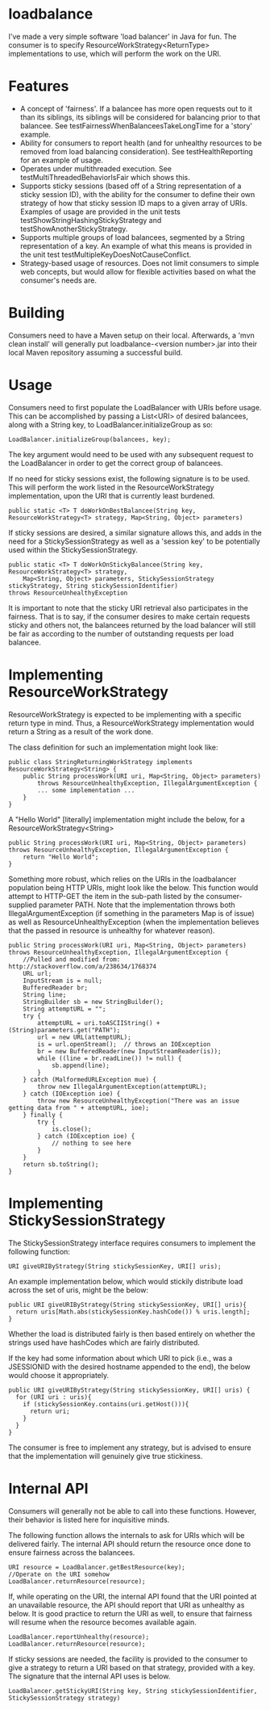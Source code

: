 loadbalance
===========

I've made a very simple software 'load balancer' in Java for fun. The consumer is to specify ResourceWorkStrategy&lt;ReturnType&gt; implementations to use, which will perform the work on the URI.

Features
========
- A concept of 'fairness'. If a balancee has more open requests out to it than its siblings, its siblings will be considered for balancing prior to that balancee. See testFairnessWhenBalanceesTakeLongTime for a 'story' example.
- Ability for consumers to report health (and for unhealthy resources to be removed from load balancing consideration). See testHealthReporting for an example of usage.
- Operates under multithreaded execution. See testMultiThreadedBehaviorIsFair which shows this.
- Supports sticky sessions (based off of a String representation of a sticky session ID), with the ability for the consumer to define their own strategy of how that sticky session ID maps to a given array of URIs. Examples of usage are provided in the unit tests testShowStringHashingStickyStrategy and testShowAnotherStickyStrategy.
- Supports multiple groups of load balancees, segmented by a String representation of a key. An example of what this means is provided in the unit test testMultipleKeyDoesNotCauseConflict.
- Strategy-based usage of resources. Does not limit consumers to simple web concepts, but would allow for flexible activities based on what the consumer's needs are.

Building
========
Consumers need to have a Maven setup on their local. Afterwards, a 'mvn clean install' will generally put loadbalance-&lt;version number&gt;.jar into their local Maven repository assuming a successful build.

Usage
=====
Consumers need to first populate the LoadBalancer with URIs before usage. This can be accomplished by passing a List&lt;URI&gt; of desired balancees, along with a String key, to LoadBalancer.initializeGroup as so:
````
LoadBalancer.initializeGroup(balancees, key);
````
The key argument would need to be used with any subsequent request to the LoadBalancer in order to get the correct group of balancees.

If no need for sticky sessions exist, the following signature is to be used. This will perform the work listed in the ResourceWorkStrategy implementation, upon the URI that is currently least burdened.
````
public static <T> T doWorkOnBestBalancee(String key, ResourceWorkStrategy<T> strategy, Map<String, Object> parameters)
````
If sticky sessions are desired, a similar signature allows this, and adds in the need for a StickySessionStrategy as well as a 'session key' to be potentially used within the StickySessionStrategy.
````
public static <T> T doWorkOnStickyBalancee(String key, ResourceWorkStrategy<T> strategy, 
	Map<String, Object> parameters, StickySessionStrategy stickyStrategy, String stickySessionIdentifier) 
throws ResourceUnhealthyException
````

It is important to note that the sticky URI retrieval also participates in the fairness. That is to say, if the consumer desires to make certain requests sticky and others not, the balancees returned by the load balancer will still be fair as according to the number of outstanding requests per load balancee.

Implementing ResourceWorkStrategy
=================================
ResourceWorkStrategy is expected to be implementing with a specific return type in mind. Thus, a ResourceWorkStrategy<String> implementation would return a String as a result of the work done.

The class definition for such an implementation might look like:
````
public class StringReturningWorkStrategy implements ResourceWorkStrategy<String> {
	public String processWork(URI uri, Map<String, Object> parameters) 
		throws ResourceUnhealthyException, IllegalArgumentException {
		... some implementation ...
	}
}
````

A "Hello World" [literally] implementation might include the below, for a ResourceWorkStrategy&lt;String&gt;
````
public String processWork(URI uri, Map<String, Object> parameters) throws ResourceUnhealthyException, IllegalArgumentException {
	return "Hello World";
}
````

Something more robust, which relies on the URIs in the loadbalancer population being HTTP URIs, might look like the below. This function would attempt to HTTP-GET the item in the sub-path listed by the consumer-supplied parameter PATH. Note that the implementation throws both IllegalArgumentException (if something in the parameters Map is of issue) as well as ResourceUnhealthyException (when the implementation believes that the passed in resource is unhealthy for whatever reason).
````
public String processWork(URI uri, Map<String, Object> parameters) throws ResourceUnhealthyException, IllegalArgumentException {
	//Pulled and modified from: http://stackoverflow.com/a/238634/1768374
	URL url;
	InputStream is = null;
	BufferedReader br;
	String line;
	StringBuilder sb = new StringBuilder();
	String attemptURL = "";
	try {
		attemptURL = uri.toASCIIString() + (String)parameters.get("PATH");
		url = new URL(attemptURL);
		is = url.openStream();  // throws an IOException
		br = new BufferedReader(new InputStreamReader(is));
		while ((line = br.readLine()) != null) {
			sb.append(line);
		}
	} catch (MalformedURLException mue) {
		throw new IllegalArgumentException(attemptURL);
	} catch (IOException ioe) {
		throw new ResourceUnhealthyException("There was an issue getting data from " + attemptURL, ioe);
	} finally {
		try {
			is.close();
		} catch (IOException ioe) {
			// nothing to see here
		}
	}
	return sb.toString();
}
````

Implementing StickySessionStrategy
==================================
The StickySessionStrategy interface requires consumers to implement the following function:
````
URI giveURIByStrategy(String stickySessionKey, URI[] uris);
````

An example implementation below, which would stickily distribute load across the set of uris, might be the below:
````
public URI giveURIByStrategy(String stickySessionKey, URI[] uris){
  return uris[Math.abs(stickySessionKey.hashCode()) % uris.length];
}
````
Whether the load is distributed fairly is then based entirely on whether the strings used have hashCodes which are fairly distributed.

If the key had some information about which URI to pick (i.e., was a JSESSIONID with the desired hostname appended to the end), the below would choose it appropriately.
````
public URI giveURIByStrategy(String stickySessionKey, URI[] uris) {
  for (URI uri : uris){
    if (stickySessionKey.contains(uri.getHost())){
      return uri;
    }
  }
}
````

The consumer is free to implement any strategy, but is advised to ensure that the implementation will genuinely give true stickiness.

Internal API
============
Consumers will generally not be able to call into these functions. However, their behavior is listed here for inquisitive minds.

The following function allows the internals to ask for URIs which will be delivered fairly. The internal API should return the resource once done to ensure fairness across the balancees.
````
URI resource = LoadBalancer.getBestResource(key);
//Operate on the URI somehow
LoadBalancer.returnResource(resource);
````
If, while operating on the URI, the internal API found that the URI pointed at an unavailable resource, the API should report that URI as unhealthy as below. It is good practice to return the URI as well, to ensure that fairness will resume when the resource becomes available again.
````
LoadBalancer.reportUnhealthy(resource);
LoadBalancer.returnResource(resource);
````
If sticky sessions are needed, the facility is provided to the consumer to give a strategy to return a URI based on that strategy, provided with a key. The signature that the internal API uses is below.
````
LoadBalancer.getStickyURI(String key, String stickySessionIdentifier, StickySessionStrategy strategy)
````
